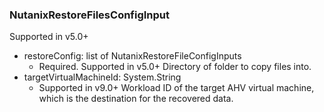 ### NutanixRestoreFilesConfigInput
Supported in v5.0+

- restoreConfig: list of NutanixRestoreFileConfigInputs
  - Required. Supported in v5.0+
Directory of folder to copy files into.
- targetVirtualMachineId: System.String
  - Supported in v9.0+
Workload ID of the target AHV virtual machine, which is the destination for the recovered data.
